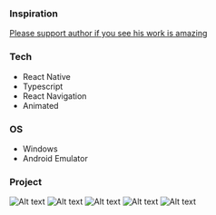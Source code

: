 ### Inspiration

[Please support author if you see his work is amazing](<https://www.figma.com/file/54z1e09UxAPzSQfxkmR5SJ/Mobile-app---Hotel-Booking-(Community)?type=design&node-id=336-258&mode=design&t=p0OMREyZL8iVB1Qc-0>)

### Tech

- React Native
- Typescript
- React Navigation
- Animated

### OS

- Windows
- Android Emulator

### Project

![Alt text](/assets/display/Screenshot_1687750277.png)
![Alt text](/assets/display/Screenshot_1687750288.png)
![Alt text](/assets/display/Screenshot_1687750297.png)
![Alt text](/assets/display/Screenshot_1687750304.png)
![Alt text](/assets/display/Screenshot_1687750320.png)
